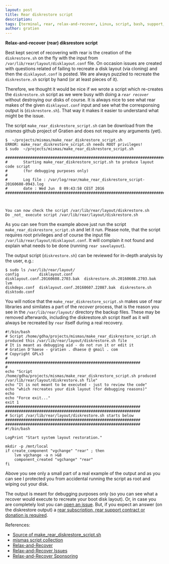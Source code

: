 ```yaml
---
layout: post
title: Rear diskrestore script
description:
tags: [terminal, rear, relax-and-recover, Linux, script, bash, support, tutorial, howto, it3 consultants]
author: gratien
---
```


<strong>Relax-and-recover (rear) diksrestore script</strong>

Best kept secret of recovering with rear is the creation of the `diskrestore.sh` on the fly with the input from
`/var/lib/rear/layout/disklayout.conf` file. On occasion issues are created with questions related of failing
to recreate a disk layout (via cloning) and then the `disklayout.conf` is posted. We are always puzzled to
recreate the `diskrestore.sh` script by hand (or at least pieces of it).

Therefore, we thought it would be nice if we wrote a script which re-creates the `diskrestore.sh` script as we
were busy with doing a *`rear recover`* without destroying our disks of course. It is always nice to see what
rear makes of the given `disklayout.conf` input and see what the corresponsing output is (`diskrestore.sh`).
That way it makes it easier to understand what might be the issue.

The script `make_rear_diskrestore_script.sh` can be download from the *mismas* github project of Gratien and does
not require any arguments (yet).

    $  ~/projects/mismas/make_rear_diskrestore_script.sh 
    ERROR: make_rear_diskrestore_script.sh needs ROOT privileges!
    $ sudo  ~/projects/mismas/make_rear_diskrestore_script.sh 
    
    ##################################################################################
    #       Starting make_rear_diskrestore_script.sh to produce layout code script
    #       (for debugging purposes only)
    #
    #       Log file : /var/log/rear/make_rear_diskrestore_script-20160608-0943.log
    #       date : Wed Jun  8 09:43:58 CEST 2016
    ##################################################################################
    
    
    
    You can now check the script /var/lib/rear/layout/diskrestore.sh
    Do _not_ execute script /var/lib/rear/layout/diskrestore.sh
    
As you can see from the example above just run the script `make_rear_diskrestore_script.sh` and let it run. Please note, that the script requires root privileges and of course the input file `/var/lib/rear/layout/disklayout.conf`. It will complain it not found and explain what needs to be done (running `rear savelayout`).

The output script (`diskrestore.sh`) can be reviewed for in-depth analysis by the user, e.g.:

    $ sudo ls /var/lib/rear/layout/
    config	       disklayout.conf			   disklayout.conf.20160608.2703.bak  diskrestore.sh.20160608.2703.bak	lvm
    diskdeps.conf  disklayout.conf.20160607.22087.bak  diskrestore.sh		      disktodo.conf

You will notice that the `make_rear_diskrestore_script.sh` makes use of rear libraries and similates a part of the *recover* process, that is the reason you see in the `/var/lib/rear/layout/` directory the backup files. These may be removed afterwards, including the diskrestore.sh script itself as it will always be recreated by `rear` itself during a real recovery.


    #!/bin/bash
    # Script /home/gdha/projects/mismas/make_rear_diskrestore_script.sh produced this /var/lib/rear/layout/diskrestore.sh file
    # It is meant as debugging aid - do not run it or edit it
    # Gratien D'haese - gratien . dhaese @ gmail . com
    # Copyright GPLv3
    #
    ############################################################
    #
    echo "Script /home/gdha/projects/mismas/make_rear_diskrestore_script.sh produced /var/lib/rear/layout/diskrestore.sh file"
    echo "It is not meant to be executed - just to review the code"
    echo "which recreates your disk layout (for debugging reasons)"
    echo
    echo "Force exit..."
    exit 1
    ############################################################
    ############################################################
    # Script /var/lib/rear/layout/diskrestore.sh starts below
    ############################################################
    ############################################################
    #!/bin/bash
    
    LogPrint "Start system layout restoration."
    
    mkdir -p /mnt/local
    if create_component "vgchange" "rear" ; then
        lvm vgchange -a n >&8
        component_created "vgchange" "rear"
    fi
    
Above you see only a small part of a real example of the output and as you can see I protected you from accidental
running the script as root and wiping out your disk.

The output is meant for debugging purposes only (so you can see what a recover would execute to recreate your boot disk layout). Or, in case you are completely lost you can [open an issue](https://github.com/rear/rear/issues).
But, if you expect an answer (on the diskrestore output) a [rear subscription, rear support contract or donation is required](http://relax-and-recover.org/support/sponsors).

References:

* [Source of make_rear_diskrestore_script.sh](https://github.com/gdha/mismas/blob/master/make_rear_diskrestore_script.sh)
* [mismas script collection](https://github.com/gdha/mismas)
* [Relax-and-Recover](http://relax-and-recover.org/)
* [Relax-and-Recover Issues](https://github.com/rear/rear/issues)
* [Relax-and-Recover Sponsoring](http://relax-and-recover.org/support/sponsors)

